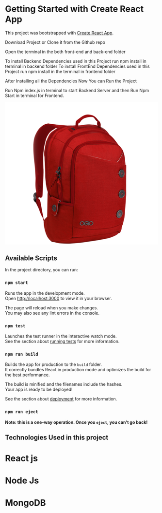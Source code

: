# Getting Started with Create React App

This project was bootstrapped with [Create React App](https://github.com/facebook/create-react-app).

Download Project or Clone it from the Github repo

Open the terminal in the both front-end and back-end folder

To install Backend Dependencies used in this Project run npm install in terminal in backend folder
To install FrontEnd Dependencies used in this Project run npm install in the terminal in frontend folder


After Installing all the Dependencies Now You can Run the Project

Run  Npm index.js in terminal to start Backend Server and then Run Npm Start in terminal  for Frontend.

![This is Image](https://github.com/kuwarpj/xenonfrontend/blob/main/src/images/bag-1.png?raw=true)




## Available Scripts

In the project directory, you can run:

### `npm start`

Runs the app in the development mode.\
Open [http://localhost:3000](http://localhost:3000) to view it in your browser.

The page will reload when you make changes.\
You may also see any lint errors in the console.

### `npm test`

Launches the test runner in the interactive watch mode.\
See the section about [running tests](https://facebook.github.io/create-react-app/docs/running-tests) for more information.

### `npm run build`

Builds the app for production to the `build` folder.\
It correctly bundles React in production mode and optimizes the build for the best performance.

The build is minified and the filenames include the hashes.\
Your app is ready to be deployed!

See the section about [deployment](https://facebook.github.io/create-react-app/docs/deployment) for more information.

### `npm run eject`

**Note: this is a one-way operation. Once you `eject`, you can't go back!**


## Technologies Used in this project

# React js
# Node Js
# MongoDB

